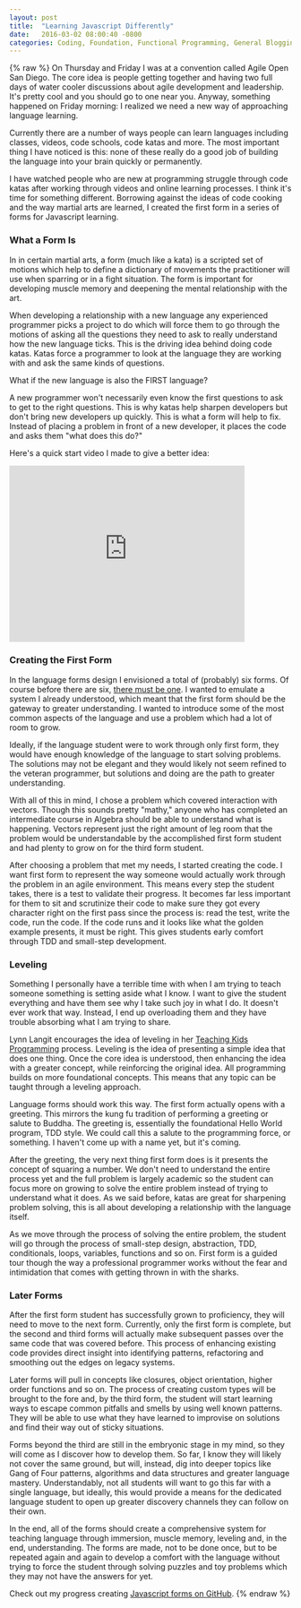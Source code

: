 ```yaml
---
layout: post
title:  "Learning Javascript Differently"
date:   2016-03-02 08:00:40 -0800
categories: Coding, Foundation, Functional Programming, General Blogging, Javascript
---
```

{% raw %}
On Thursday and Friday I was at a convention called Agile Open San Diego. The core idea is people getting together and having two full days of water cooler discussions about agile development and leadership. It's pretty cool and you should go to one near you.  Anyway, something happened on Friday morning: I realized we need a new way of approaching language learning.

Currently there are a number of ways people can learn languages including classes, videos, code schools, code katas and more. The most important thing I have noticed is this: none of these really do a good job of building the language into your brain quickly or permanently.

I have watched people who are new at programming struggle through code katas after working through videos and online learning processes. I think it's time for something different. Borrowing against the ideas of code cooking and the way martial arts are learned, I created the first form in a series of forms for Javascript learning.

<h3>What a Form Is</h3>

In in certain martial arts, a form (much like a kata) is a scripted set of motions which help to define a dictionary of movements the practitioner will use when sparring or in a fight situation. The form is important for developing muscle memory and deepening the mental relationship with the art.

When developing a relationship with a new language any experienced programmer picks a project to do which will force them to go through the motions of asking all the questions they need to ask to really understand how the new language ticks. This is the driving idea behind doing code katas. Katas force a programmer to look at the language they are working with and ask the same kinds of questions.

What if the new language is also the FIRST language?

A new programmer won't necessarily even know the first questions to ask to get to the right questions. This is why katas help sharpen developers but don't bring new developers up quickly.  This is what a form will help to fix. Instead of placing a problem in front of a new developer, it places the code and asks them "what does this do?"

Here's a quick start video I made to give a better idea:

<iframe width="420" height="315" src="https://www.youtube.com/embed/6G3PH4vb_gc" frameborder="0" allowfullscreen></iframe>

<h3>Creating the First Form</h3>

In the language forms design I envisioned a total of (probably) six forms. Of course before there are six, <a href="https://github.com/cmstead/jsLearnerForms/blob/master/forms/first-form.js" target="_blank">there must be one</a>.  I wanted to emulate a system I already understood, which meant that the first form should be the gateway to greater understanding. I wanted to introduce some of the most common aspects of the language and use a problem which had a lot of room to grow.

Ideally, if the language student were to work through only first form, they would have enough knowledge of the language to start solving problems. The solutions may not be elegant and they would likely not seem refined to the veteran programmer, but solutions and doing are the path to greater understanding.

With all of this in mind, I chose a problem which covered interaction with vectors. Though this sounds pretty "mathy," anyone who has completed an intermediate course in Algebra should be able to understand what is happening.  Vectors represent just the right amount of leg room that the problem would be understandable by the accomplished first form student and had plenty to grow on for the third form student.

After choosing a problem that met my needs, I started creating the code. I want first form to represent the way someone would actually work through the problem in an agile environment.  This means every step the student takes, there is a test to validate their progress. It becomes far less important for them to sit and scrutinize their code to make sure they got every character right on the first pass since the process is: read the test, write the code, run the code.  If the code runs and it looks like what the golden example presents, it must be right. This gives students early comfort through TDD and small-step development.

<h3>Leveling</h3>

Something I personally have a terrible time with when I am trying to teach someone something is setting aside what I know. I want to give the student everything and have them see why I take such joy in what I do. It doesn't ever work that way. Instead, I end up overloading them and they have trouble absorbing what I am trying to share.

Lynn Langit encourages the idea of leveling in her <a href="http://teachingkidsprogramming.org/" target="_blank">Teaching Kids Programming</a> process. Leveling is the idea of presenting a simple idea that does one thing. Once the core idea is understood, then enhancing the idea with a greater concept, while reinforcing the original idea. All programming builds on more foundational concepts. This means that any topic can be taught through a leveling approach.

Language forms should work this way.  The first form actually opens with a greeting. This mirrors the kung fu tradition of performing a greeting or salute to Buddha. The greeting is, essentially the foundational Hello World program, TDD style. We could call this a salute to the programming force, or something. I haven't come up with a name yet, but it's coming.

After the greeting, the very next thing first form does is it presents the concept of squaring a number. We don't need to understand the entire process yet and the full problem is largely academic so the student can focus more on growing to solve the entire problem instead of trying to understand what it does. As we said before, katas are great for sharpening problem solving, this is all about developing a relationship with the language itself.

As we move through the process of solving the entire problem, the student will go through the process of small-step design, abstraction, TDD, conditionals, loops, variables, functions and so on. First form is a guided tour though the way a professional programmer works without the fear and intimidation that comes with getting thrown in with the sharks.

<h3>Later Forms</h3>

After the first form student has successfully grown to proficiency, they will need to move to the next form.  Currently, only the first form is complete, but the second and third forms will actually make subsequent passes over the same code that was covered before.  This process of enhancing existing code provides direct insight into identifying patterns, refactoring and smoothing out the edges on legacy systems.

Later forms will pull in concepts like closures, object orientation, higher order functions and so on. The process of creating custom types will be brought to the fore and, by the third form, the student will start learning ways to escape common pitfalls and smells by using well known patterns. They will be able to use what they have learned to improvise on solutions and find their way out of sticky situations.

Forms beyond the third are still in the embryonic stage in my mind, so they will come as I discover how to develop them. So far, I know they will likely not cover the same ground, but will, instead, dig into deeper topics like Gang of Four patterns, algorithms and data structures and greater language mastery. Understandably, not all students will want to go this far with a single language, but ideally, this would provide a means for the dedicated language student to open up greater discovery channels they can follow on their own.

In the end, all of the forms should create a comprehensive system for teaching language through immersion, muscle memory, leveling and, in the end, understanding.  The forms are made, not to be done once, but to be repeated again and again to develop a comfort with the language without trying to force the student through solving puzzles and toy problems which they may not have the answers for yet.

Check out my progress creating <a href="https://github.com/cmstead/jsLearnerForms" target="_blank">Javascript forms on GitHub</a>.
{% endraw %}
    